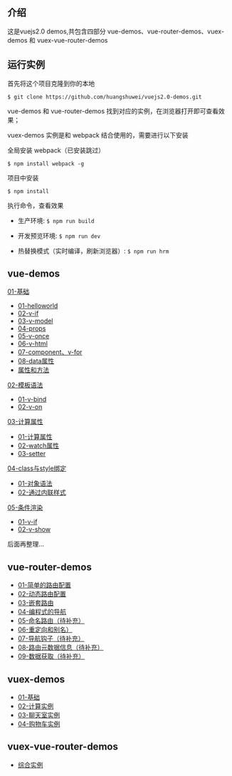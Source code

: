 ## 介绍

这是vuejs2.0 demos,共包含四部分 vue-demos、vue-router-demos、vuex-demos 和 vuex-vue-router-demos

## 运行实例

首先将这个项目克隆到你的本地

```
$ git clone https://github.com/huangshuwei/vuejs2.0-demos.git
```

vue-demos 和 vue-router-demos 找到对应的实例，在浏览器打开即可查看效果；

vuex-demos 实例是和 webpack 结合使用的，需要进行以下安装

全局安装 webpack（已安装跳过）

```
$ npm install webpack -g
```

项目中安装

```
$ npm install
```

执行命令，查看效果

* 生产环境:
`
$ npm run build
`

* 开发预览环境:
`
$ npm run dev
`

* 热替换模式（实时编译，刷新浏览器）:
`
$ npm run hrm
`



## vue-demos

[01-基础](https://github.com/huangshuwei/vuejs2.0-demos/tree/master/vue-demos/01-%E5%9F%BA%E7%A1%80)

- [01-helloworld](https://github.com/huangshuwei/vuejs2.0-demos/tree/master/vue-demos/01-%E5%9F%BA%E7%A1%80/01-helloworld)
- [02-v-if](https://github.com/huangshuwei/vuejs2.0-demos/tree/master/vue-demos/01-%E5%9F%BA%E7%A1%80/02-v-if)
- [03-v-model](https://github.com/huangshuwei/vuejs2.0-demos/tree/master/vue-demos/01-%E5%9F%BA%E7%A1%80/03-v-model)
- [04-props](https://github.com/huangshuwei/vuejs2.0-demos/tree/master/vue-demos/01-%E5%9F%BA%E7%A1%80/04-props)
- [05-v-once](https://github.com/huangshuwei/vuejs2.0-demos/tree/master/vue-demos/01-%E5%9F%BA%E7%A1%80/05-v-once)
- [06-v-html](https://github.com/huangshuwei/vuejs2.0-demos/tree/master/vue-demos/01-%E5%9F%BA%E7%A1%80/06-v-html)
- [07-component、v-for](https://github.com/huangshuwei/vuejs2.0-demos/tree/master/vue-demos/01-%E5%9F%BA%E7%A1%80/07-component%E3%80%81v-for)
- [08-data属性](https://github.com/huangshuwei/vuejs2.0-demos/tree/master/vue-demos/01-%E5%9F%BA%E7%A1%80/08-data%E5%B1%9E%E6%80%A7)
- [属性和方法](https://github.com/huangshuwei/vuejs2.0-demos/tree/master/vue-demos/01-%E5%9F%BA%E7%A1%80/%E5%B1%9E%E6%80%A7%E5%92%8C%E6%96%B9%E6%B3%95)

[02-模板语法](https://github.com/huangshuwei/vuejs2.0-demos/tree/master/vue-demos/02-%E6%A8%A1%E6%9D%BF%E8%AF%AD%E6%B3%95)

- [01-v-bind](https://github.com/huangshuwei/vuejs2.0-demos/tree/master/vue-demos/02-%E6%A8%A1%E6%9D%BF%E8%AF%AD%E6%B3%95/01-v-bind)
- [02-v-on](https://github.com/huangshuwei/vuejs2.0-demos/tree/master/vue-demos/02-%E6%A8%A1%E6%9D%BF%E8%AF%AD%E6%B3%95/02-v-on)


[03-计算属性](https://github.com/huangshuwei/vuejs2.0-demos/tree/master/vue-demos/03-%E8%AE%A1%E7%AE%97%E5%B1%9E%E6%80%A7)

- [01-计算属性](https://github.com/huangshuwei/vuejs2.0-demos/tree/master/vue-demos/03-%E8%AE%A1%E7%AE%97%E5%B1%9E%E6%80%A7/01-%E8%AE%A1%E7%AE%97%E5%B1%9E%E6%80%A7)
- [02-watch属性](https://github.com/huangshuwei/vuejs2.0-demos/tree/master/vue-demos/03-%E8%AE%A1%E7%AE%97%E5%B1%9E%E6%80%A7/02-watch%E5%B1%9E%E6%80%A7)
- [03-setter](https://github.com/huangshuwei/vuejs2.0-demos/tree/master/vue-demos/03-%E8%AE%A1%E7%AE%97%E5%B1%9E%E6%80%A7/03-setter)

[04-class与style绑定](https://github.com/huangshuwei/vuejs2.0-demos/tree/master/vue-demos/04-class%E4%B8%8Estyle%E7%BB%91%E5%AE%9A)

- [01-对象语法](https://github.com/huangshuwei/vuejs2.0-demos/tree/master/vue-demos/04-class%E4%B8%8Estyle%E7%BB%91%E5%AE%9A/01-%E5%AF%B9%E8%B1%A1%E8%AF%AD%E6%B3%95)
- [02-通过内联样式](https://github.com/huangshuwei/vuejs2.0-demos/tree/master/vue-demos/04-class%E4%B8%8Estyle%E7%BB%91%E5%AE%9A/02-%E9%80%9A%E8%BF%87%E5%86%85%E8%81%94%E6%A0%B7%E5%BC%8F)

[05-条件渲染](https://github.com/huangshuwei/vuejs2.0-demos/tree/master/vue-demos/05-%E6%9D%A1%E4%BB%B6%E6%B8%B2%E6%9F%93)

- [01-v-if](https://github.com/huangshuwei/vuejs2.0-demos/tree/master/vue-demos/05-%E6%9D%A1%E4%BB%B6%E6%B8%B2%E6%9F%93/01-v-if)
- [02-v-show](https://github.com/huangshuwei/vuejs2.0-demos/tree/master/vue-demos/05-%E6%9D%A1%E4%BB%B6%E6%B8%B2%E6%9F%93/02-v-show)

后面再整理...

## vue-router-demos

- [01-简单的路由配置](https://github.com/huangshuwei/vuejs2.0-demos/tree/master/vue-router-demos/01-%E7%AE%80%E5%8D%95%E7%9A%84%E8%B7%AF%E7%94%B1%E9%85%8D%E7%BD%AE)
- [02-动态路由配置](https://github.com/huangshuwei/vuejs2.0-demos/tree/master/vue-router-demos/02-%E5%8A%A8%E6%80%81%E8%B7%AF%E7%94%B1%E9%85%8D%E7%BD%AE)
- [03-嵌套路由](https://github.com/huangshuwei/vuejs2.0-demos/tree/master/vue-router-demos/03-%E5%B5%8C%E5%A5%97%E8%B7%AF%E7%94%B1)
- [04-编程式的导航](https://github.com/huangshuwei/vuejs2.0-demos/tree/master/vue-router-demos/04-%E7%BC%96%E7%A8%8B%E5%BC%8F%E7%9A%84%E5%AF%BC%E8%88%AA)
- [05-命名路由（待补充）](https://github.com/huangshuwei/vuejs2.0-demos/tree/master/vue-router-demos/05-%E5%91%BD%E5%90%8D%E8%B7%AF%E7%94%B1%EF%BC%88%E5%BE%85%E8%A1%A5%E5%85%85%EF%BC%89)
- [06-重定向和别名）](https://github.com/huangshuwei/vuejs2.0-demos/tree/master/vue-router-demos/06-%E9%87%8D%E5%AE%9A%E5%90%91%E5%92%8C%E5%88%AB%E5%90%8D)
- [07-导航钩子（待补充）](https://github.com/huangshuwei/vuejs2.0-demos/tree/master/vue-router-demos/07-%E5%AF%BC%E8%88%AA%E9%92%A9%E5%AD%90%EF%BC%88%E5%BE%85%E8%A1%A5%E5%85%85%EF%BC%89)
- [08-路由元数据信息（待补充）](https://github.com/huangshuwei/vuejs2.0-demos/tree/master/vue-router-demos/08-%E8%B7%AF%E7%94%B1%E5%85%83%E6%95%B0%E6%8D%AE%E4%BF%A1%E6%81%AF%EF%BC%88%E5%BE%85%E8%A1%A5%E5%85%85%EF%BC%89)
- [09-数据获取（待补充）](https://github.com/huangshuwei/vuejs2.0-demos/tree/master/vue-router-demos/09-%E6%95%B0%E6%8D%AE%E8%8E%B7%E5%8F%96%EF%BC%88%E5%BE%85%E8%A1%A5%E5%85%85%EF%BC%89)


## vuex-demos

- [01-基础](https://github.com/huangshuwei/vuejs2.0-demos/tree/master/vuex-demos/01-%E5%9F%BA%E7%A1%80)
- [02-计算实例](https://github.com/huangshuwei/vuejs2.0-demos/tree/master/vuex-demos/02-counter)
- [03-聊天室实例](https://github.com/huangshuwei/vuejs2.0-demos/tree/master/vuex-demos/03-chat)
- [04-购物车实例](https://github.com/huangshuwei/vuejs2.0-demos/tree/master/vuex-demos/04-shopping-cart)

## vuex-vue-router-demos

- [综合实例](https://github.com/huangshuwei/vuejs2.0-demos/tree/master/vuex-vue-router-demos)

